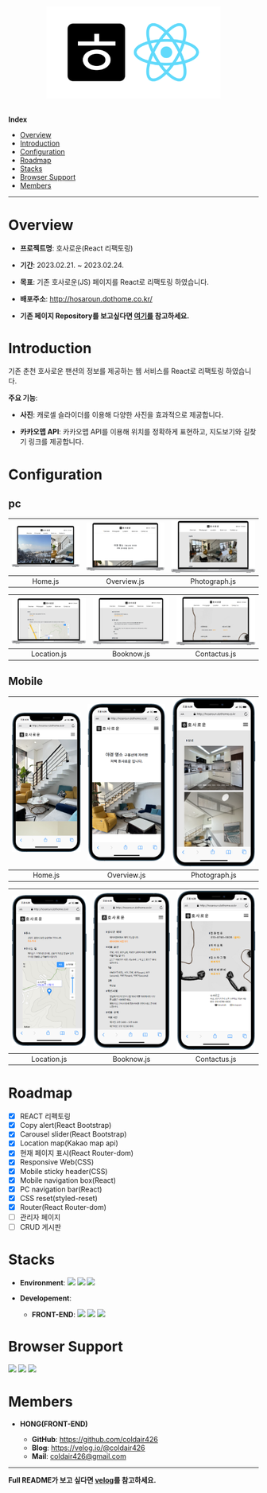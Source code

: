 <br/>
<div align = "center"><img src="./README_src/hosaroun_react.png" alt="hosaroun-logo" width='350px'></div>
<br/>
<!-- Index -->

**Index**

<ul>
    <li><a href="#overview">Overview</a></li>
    <li><a href="#introduction">Introduction</a></li>
    <li><a href="#configuration">Configuration</a></li>
    <li><a href="#roadmap">Roadmap</a></li>
    <li><a href="#stacks">Stacks</a></li>
   <li><a href="#browser-support">Browser Support</a></li>
   <li><a href="#members">Members</a></li>
</ul>

---

# Overview

- **프로젝트명**: 호사로운(React 리팩토링)

- **기간**: 2023.02.21. ~ 2023.02.24.

- **목표**: 기존 호사로운(JS) 페이지를 React로 리팩토링 하였습니다.

- **배포주소**: http://hosaroun.dothome.co.kr/

- **기존 페이지 Repository를 보고싶다면 [여기를](https://github.com/coldair426/hosaroun) 참고하세요.**

# Introduction

기존 춘천 호사로운 팬션의 정보를 제공하는 웹 서비스를 React로 리팩토링 하였습니다.

**주요 기능**:

- **사진**: 캐로셀 슬라이더를 이용해 다양한 사진을 효과적으로 제공합니다.

- **카카오맵 API**: 카카오맵 API를 이용해 위치를 정확하게 표현하고, 지도보기와 길찾기 링크를 제공합니다.

# Configuration

## pc

| <img src="./README_src/1.png" alt="index.html"> | <img src="./README_src/2.png" alt="overview.html"> | <img src="./README_src/3.png" alt="rooms.html"> |
| :---------------------------------------------: | :------------------------------------------------: | :---------------------------------------------: |
|                     Home.js                     |                    Overview.js                     |                  Photograph.js                  |

| <img src="./README_src/4.png" alt="location.html"> | <img src="./README_src/5.png" alt="booknow.html"> | <img src="./README_src/6.png" alt="contactus.html"> |
| :------------------------------------------------: | :-----------------------------------------------: | :-------------------------------------------------: |
|                    Location.js                     |                    Booknow.js                     |                    Contactus.js                     |

## Mobile

| <img src="./README_src/mobile1.png" alt="index.html"> | <img src="./README_src/mobile2.png" alt="overview.html"> | <img src="./README_src/mobile3.png" alt="rooms.html"> |
| :---------------------------------------------------: | :------------------------------------------------------: | :---------------------------------------------------: |
|                        Home.js                        |                       Overview.js                        |                     Photograph.js                     |

| <img src="./README_src/mobile4.png" alt="location.html"> | <img src="./README_src/mobile5.png" alt="booknow.html"> | <img src="./README_src/mobile6.png" alt="contactus.html"> |
| :------------------------------------------------------: | :-----------------------------------------------------: | :-------------------------------------------------------: |
|                       Location.js                        |                       Booknow.js                        |                       Contactus.js                        |

# Roadmap

- [x] REACT 리펙토링
- [x] Copy alert(React Bootstrap)
- [x] Carousel slider(React Bootstrap)
- [x] Location map(Kakao map api)
- [x] 현재 페이지 표시(React Router-dom)
- [x] Responsive Web(CSS)
- [x] Mobile sticky header(CSS)
- [x] Mobile navigation box(React)
- [x] PC navigation bar(React)
- [x] CSS reset(styled-reset)
- [x] Router(React Router-dom)
- [ ] 관리자 페이지
- [ ] CRUD 게시판

# Stacks

- **Environment**: <img src = "https://img.shields.io/badge/VSCode-007ACC?logo=visual studio code" > <img src = "https://img.shields.io/badge/Git-F05032?logo=git&logoColor=white" > <img src = "https://img.shields.io/badge/GitHub-181717?logo=github" >

- **Developement**:
  - **FRONT-END**: <img src = "https://img.shields.io/badge/React-61DAFB?logo=react&logoColor=white"> <img src = "https://img.shields.io/badge/Bootstrap-7952B3?logo=bootstrap&logoColor=white"> <img src = "https://img.shields.io/badge/CSS3-1572B6?logo=CSS3&logoColor=1572B6&logoColor=white" >

# Browser Support

<img src = "https://img.shields.io/badge/AppleSafari-000000?logo=safari&logoColor=white" > <img src = "https://img.shields.io/badge/GoogleChrome-4285F4?logo=googlechrome&logoColor=white" > <img src = "https://img.shields.io/badge/MicrosoftEdge-0078D7?logo=microsoftedge&logoColor=white" >

# Members

- **HONG(FRONT-END)**

  - **GitHub**: https://github.com/coldair426
  - **Blog**: https://velog.io/@coldair426
  - **Mail**: coldair426@gmail.com

---

**Full README가 보고 싶다면 [velog](https://velog.io/@coldair426/series/%ED%98%B8%EC%82%AC%EB%A1%9C%EC%9A%B4%ED%94%84%EB%A1%9C%EC%A0%9D%ED%8A%B8)를 참고하세요.**
